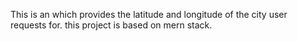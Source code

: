 This is an which provides the latitude and longitude of the city user requests for.
this project is based on mern stack.
